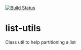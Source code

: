 [![Build Status](https://travis-ci.org/talalUcef/list-utils.svg?branch=master)](https://travis-ci.org/talalUcef/list-utils)


# list-utils
Class util to help partitioning a list

